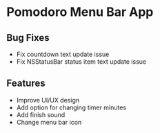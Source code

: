 # Pomodoro Menu Bar App

## Bug Fixes
- Fix countdown text update issue
- Fix NSStatusBar status item text update issue

## Features
- Improve UI/UX design
- Add option for changing timer minutes
- Add finish sound
- Change menu bar icon
